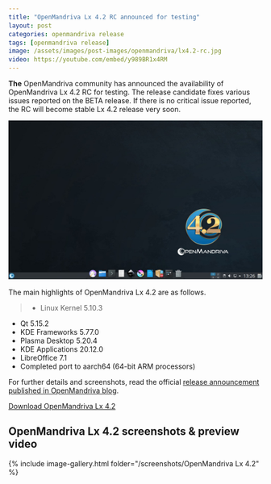 ```yaml
---
title: "OpenMandriva Lx 4.2 RC announced for testing"
layout: post
categories: openmandriva release
tags: [openmandriva release]
image: /assets/images/post-images/openmandriva/lx4.2-rc.jpg
video: https://youtube.com/embed/y989BR1x4RM 
---
```


**The** OpenMandriva community has announced the availability of OpenMandriva Lx 4.2 RC for testing. The release candidate fixes various issues reported on the BETA release. If there is no critical issue reported, the RC will become stable Lx 4.2 release very soon.

![Preview of OpenMandriva Lx 4.2 Desktop - Latte Dock mode](/assets/images/post-images/openmandriva/lx4.2-rc.jpg)

The main highlights of OpenMandriva Lx 4.2 are as follows.
> - Linux Kernel 5.10.3 
- Qt 5.15.2 
- KDE Frameworks 5.77.0
- Plasma Desktop 5.20.4
- KDE Applications 20.12.0 
- LibreOffice 7.1 
- Completed port to aarch64 (64-bit ARM processors)

For further details and screenshots, read the official [release announcement published in OpenMandriva blog](https://www.openmandriva.org/en/news/article/openmandriva-lx-4-2-rc-available-for-testing).

<a href="https://sourceforge.net/projects/openmandriva/files/release/4.2/RC/OpenMandrivaLx.4.2-RC-plasma.x86_64.iso/download" class="download">Download OpenMandriva Lx 4.2</a>

## OpenMandriva Lx 4.2 screenshots & preview video
{% include image-gallery.html folder="/screenshots/OpenMandriva Lx 4.2" %}
